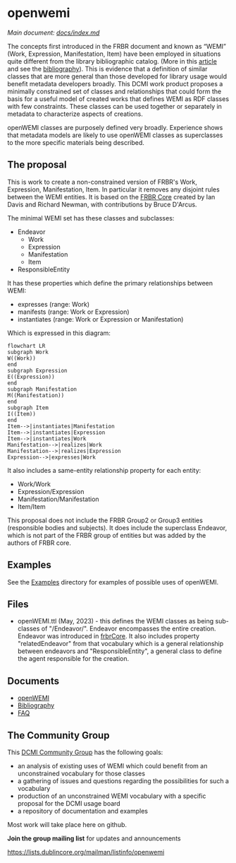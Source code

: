 # openwemi

*Main document: [docs/index.md](docs/index.md)*

The concepts first introduced in the FRBR document and known as “WEMI” (Work, Expression, Manifestation, Item) have been employed in situations quite different from the library bibliographic catalog. (More in this [article](https://journal.code4lib.org/articles/16491) and see the [bibliography](docs/bibliography.md)). This is evidence that a definition of similar classes that are more general than those developed for library usage would benefit metadata developers broadly. This DCMI work product proposes a minimally constrained set of classes and relationships that could form the basis for a useful model of created works that defines WEMI as RDF classes with few constraints. These classes can be used together or separately in metadata to characterize aspects of creations. 

openWEMI classes are purposely defined very broadly. Experience shows that metadata models are likely to use openWEMI classes as superclasses to the more specific materials being described. 

## The proposal

This is work to create a non-constrained version of FRBR's Work, Expression, Manifestation, Item. In particular it removes any disjoint rules between the WEMI entities. It is based on the [FRBR Core](http://purl.org/vocab/frbr/core) created by Ian Davis and Richard Newman, with contributions by Bruce D'Arcus. 

The minimal WEMI set has these classes and subclasses:

* Endeavor
  * Work
  * Expression
  * Manifestation
  * Item
* ResponsibleEntity

It has these properties which define the primary relationships between WEMI:

* expresses (range: Work)
* manifests (range: Work or Expression)
* instantiates (range: Work or Expression or Manifestation)

Which is expressed in this diagram:

```mermaid
flowchart LR
subgraph Work
W((Work))
end 
subgraph Expression
E((Expression))
end
subgraph Manifestation
M((Manifestation))
end
subgraph Item
I((Item))
end
Item-->|instantiates|Manifestation
Item-->|instantiates|Expression
Item-->|instantiates|Work
Manifestation-->|realizes|Work
Manifestation-->|realizes|Expression
Expression-->|expresses|Work
```

It also includes a same-entity relationship property for each entity:

* Work/Work
* Expression/Expression
* Manifestation/Manifestation
* Item/Item

This proposal does not include the FRBR Group2 or Group3 entities (responsible bodies and subjects). It does include the superclass Endeavor, which is not part of the FRBR group of entities but was added by the authors of FRBR core. 

## Examples

See the [Examples](examples) directory for examples of possible uses of openWEMI.

## Files

* openWEMI.ttl (May, 2023) - this defines the WEMI classes as being sub-classes of "/Endeavor/". Endeavor encompasses the entire creation. Endeavor was introduced in [frbrCore](https://vocab.org/frbr/core). It also includes property "relatedEndeavor" from that vocabulary which is a general relationship between endeavors and "ResponsibleEntity", a general class to define the agent responsible for the creation.  

## Documents

* [openWEMI](docs/index.md)
* [Bibliography](docs/bibliography.md)
* [FAQ](FAQ.md)

## The Community Group

This [DCMI Community Group](https://www.dublincore.org/groups/openwemi/) has the following goals:

*   an analysis of existing uses of WEMI which could benefit from an unconstrained vocabulary for those classes
*   a gathering of issues and questions regarding the possibilities for such a vocabulary
*   production of an unconstrained WEMI vocabulary with a specific proposal for the DCMI usage board
*   a repository of documentation and examples
 
Most work will take place here on github.

**Join the group mailing list** for updates and announcements

<https://lists.dublincore.org/mailman/listinfo/openwemi>
